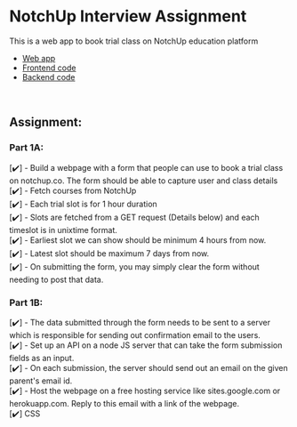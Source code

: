 # NotchUp Interview Assignment
This is a web app to book trial class on NotchUp education platform

* [Web app](https://notchup-test.web.app/)        
* [Frontend code](https://github.com/atiqg/NotchUp-test/tree/main/public)      
* [Backend code](https://github.com/atiqg/NotchUp-test/tree/main/functions)     
<br>

## Assignment:       
### Part 1A:       
[✔️] - Build a webpage with a form that people can use to book a trial class on notchup.co. The form should be able to capture user and class details      
[✔️] - Fetch courses from NotchUp       
[✔️] - Each trial slot is for 1 hour duration        
[✔️] - Slots are fetched from a GET request (Details below) and each timeslot is in unixtime format.       
[✔️] - Earliest slot we can show should be minimum 4 hours from now.        
[✔️] - Latest slot should be maximum 7 days from now.       
[✔️] - On submitting the form, you may simply clear the form without needing to post that data.       

### Part 1B:        
[✔️] - The data submitted through the form needs to be sent to a server which is responsible for sending out confirmation email to the users.      
[✔️] - Set up an API on a node JS server that can take the form submission fields as an input.       
[✔️] - On each submission, the server should send out an email on the given parent's email id.         
[✔️] - Host the webpage on a free hosting service like sites.google.com or herokuapp.com. Reply to this email with a link of the webpage.     
[✔️] CSS    
